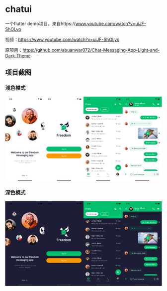 # chatui

一个flutter demo项目，来自https://www.youtube.com/watch?v=uiJF-ShOLyo

视频：https://www.youtube.com/watch?v=uiJF-ShOLyo

原项目：https://github.com/abuanwar072/Chat-Messaging-App-Light-and-Dark-Theme

## 项目截图

### 浅色模式
<div style="display:flex;">
<img src="./screenshots/welcome-light.png" width="25%" />
<img src="./screenshots/auth-light.png" width="25%" />
<img src="./screenshots/list-light.png" width="25%" />
<img src="./screenshots/detail-light.png" width="25%" />
</div>


### 深色模式
<div style="display:flex;">
<img src="./screenshots/welcome-dark.png" width="25%" />
<img src="./screenshots/auth-dark.png" width="25%" />
<img src="./screenshots/list-dark.png" width="25%" />
<img src="./screenshots/detail-dark.png" width="25%" />
</div>
